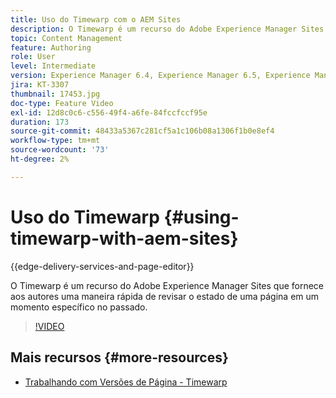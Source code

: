 ```yaml
---
title: Uso do Timewarp com o AEM Sites
description: O Timewarp é um recurso do Adobe Experience Manager Sites que fornece aos autores uma maneira rápida de revisar o estado de uma página em um momento específico no passado.
topic: Content Management
feature: Authoring
role: User
level: Intermediate
version: Experience Manager 6.4, Experience Manager 6.5, Experience Manager as a Cloud Service
jira: KT-3307
thumbnail: 17453.jpg
doc-type: Feature Video
exl-id: 12d8c0c6-c556-49f4-a6fe-84fccfccf95e
duration: 173
source-git-commit: 48433a5367c281cf5a1c106b08a1306f1b0e8ef4
workflow-type: tm+mt
source-wordcount: '73'
ht-degree: 2%

---
```


# Uso do Timewarp {#using-timewarp-with-aem-sites}

{{edge-delivery-services-and-page-editor}}

O Timewarp é um recurso do Adobe Experience Manager Sites que fornece aos autores uma maneira rápida de revisar o estado de uma página em um momento específico no passado.

>[!VIDEO](https://video.tv.adobe.com/v/17453?quality=12&learn=on)

## Mais recursos {#more-resources}

* [Trabalhando com Versões de Página - Timewarp](https://experienceleague.adobe.com/docs/experience-manager-cloud-service/sites/authoring/features/page-versions.html)
